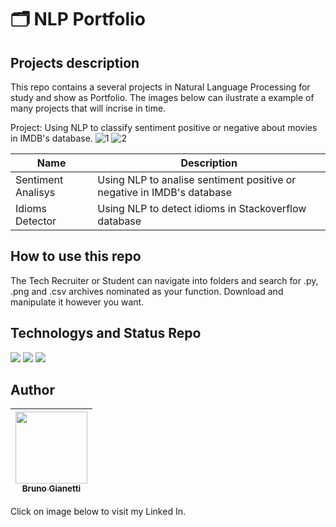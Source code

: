 # :card_index_dividers: NLP Portfolio

## Projects description

This repo contains a several projects in Natural Language Processing for study and show as Portfolio. The images below can ilustrate a example of many projects that will incrise in time.

Project: Using NLP to classify sentiment positive or negative about movies in IMDB's database.
![1](https://github.com/BrunoGianetti/MyNLPProjects/assets/55636879/327cea8a-6a5b-4917-8af5-223cf655ab0a)
![2](https://github.com/BrunoGianetti/MyNLPProjects/assets/55636879/91adf2f9-ab3b-4b63-8111-2f6c0e81a0ba)



| Name | Description |
|--- |---|
| Sentiment Analisys | Using NLP to analise sentiment positive or negative in IMDB's database |
| Idioms Detector | Using NLP to detect idioms in Stackoverflow database |


## How to use this repo

The Tech Recruiter or Student can navigate into folders and search for .py, .png and .csv archives nominated as your function. Download and manipulate it however you want.

## Technologys and Status Repo


<img src="https://img.shields.io/badge/Language-Python-blue"> <img src="https://img.shields.io/badge/Status-always%20under%20construction-yellow"> <img src="https://img.shields.io/github/downloads/brunogianetti/DataSciencePortfolio/total?style=plastic"> 

## Author

| [<img src="https://avatars.githubusercontent.com/u/55636879?v=4" width=115><br><sub>Bruno Gianetti</sub>](https://github.com/brunogianetti) |
| :---: |

Click on image below to visit my Linked In.
